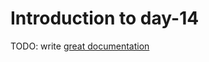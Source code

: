 # Introduction to day-14

TODO: write [great documentation](http://jacobian.org/writing/what-to-write/)
